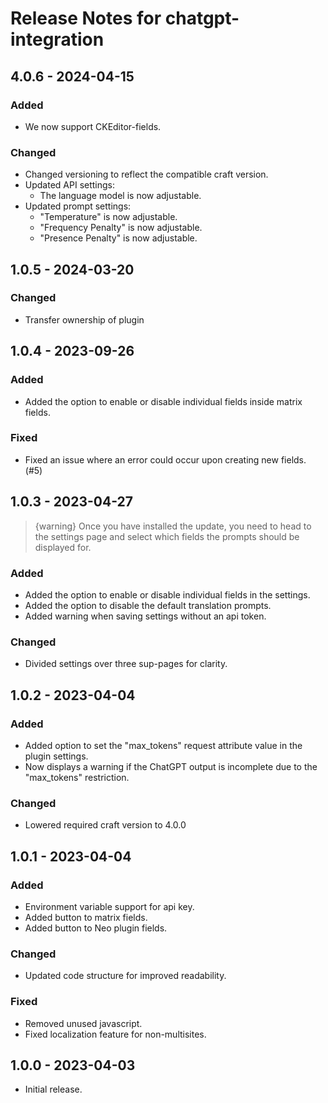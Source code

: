 # Release Notes for chatgpt-integration

## 4.0.6 - 2024-04-15

### Added 
- We now support CKEditor-fields.

### Changed
- Changed versioning to reflect the compatible craft version.
- Updated API settings:
    - The language model is now adjustable.
- Updated prompt settings:
    - "Temperature" is now adjustable.
    - "Frequency Penalty" is now adjustable.
    - "Presence Penalty" is now adjustable.

## 1.0.5 - 2024-03-20
### Changed
- Transfer ownership of plugin

## 1.0.4 - 2023-09-26
### Added
- Added the option to enable or disable individual fields inside matrix fields.

### Fixed
- Fixed an issue where an error could occur upon creating new fields. (#5)

## 1.0.3 - 2023-04-27
> {warning} Once you have installed the update, you need to head to the settings page and select which fields the prompts should be displayed for.

### Added
- Added the option to enable or disable individual fields in the settings.
- Added the option to disable the default translation prompts.
- Added warning when saving settings without an api token.

### Changed
- Divided settings over three sup-pages for clarity.

## 1.0.2 - 2023-04-04

### Added
- Added option to set the "max_tokens" request attribute value in the plugin settings.
- Now displays a warning if the ChatGPT output is incomplete due to the "max_tokens" restriction.  

### Changed
- Lowered required craft version to 4.0.0

## 1.0.1 - 2023-04-04

### Added
- Environment variable support for api key.
- Added button to matrix fields.
- Added button to Neo plugin fields.

### Changed
- Updated code structure for improved readability.

### Fixed
- Removed unused javascript.
- Fixed localization feature for non-multisites.

## 1.0.0 - 2023-04-03
- Initial release.

